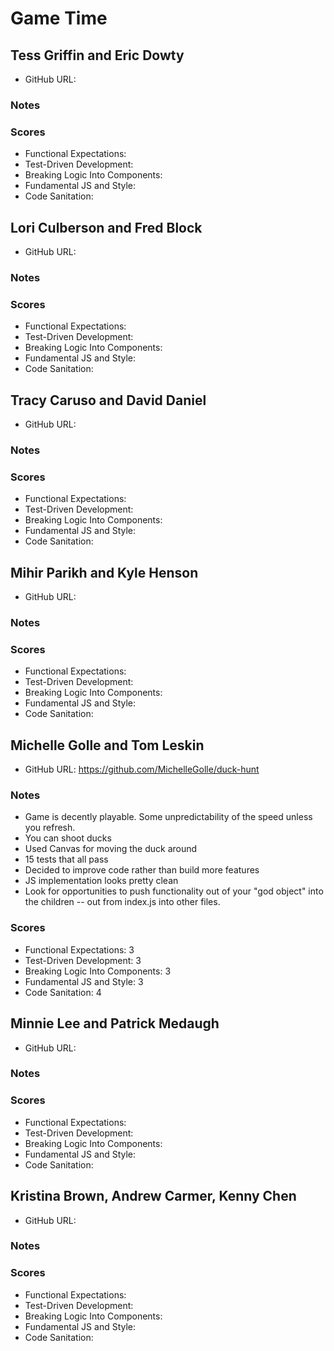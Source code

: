 # Game Time

## Tess Griffin and Eric Dowty

* GitHub URL:

### Notes

### Scores

* Functional Expectations:
* Test-Driven Development:
* Breaking Logic Into Components:
* Fundamental JS and Style:
* Code Sanitation:

## Lori Culberson and Fred Block

* GitHub URL:

### Notes

### Scores

* Functional Expectations:
* Test-Driven Development:
* Breaking Logic Into Components:
* Fundamental JS and Style:
* Code Sanitation:

## Tracy Caruso and David Daniel

* GitHub URL:

### Notes

### Scores

* Functional Expectations:
* Test-Driven Development:
* Breaking Logic Into Components:
* Fundamental JS and Style:
* Code Sanitation:

## Mihir Parikh and Kyle Henson

* GitHub URL:

### Notes

### Scores

* Functional Expectations:
* Test-Driven Development:
* Breaking Logic Into Components:
* Fundamental JS and Style:
* Code Sanitation:

## Michelle Golle and Tom Leskin

* GitHub URL: https://github.com/MichelleGolle/duck-hunt

### Notes

* Game is decently playable. Some unpredictability of the speed unless you refresh.
* You can shoot ducks
* Used Canvas for moving the duck around
* 15 tests that all pass
* Decided to improve code rather than build more features
* JS implementation looks pretty clean
* Look for opportunities to push functionality out of your "god object" into the children -- out from index.js into other files.

### Scores

* Functional Expectations: 3
* Test-Driven Development: 3
* Breaking Logic Into Components: 3
* Fundamental JS and Style: 3
* Code Sanitation: 4

## Minnie Lee and Patrick Medaugh

* GitHub URL:

### Notes

### Scores

* Functional Expectations:
* Test-Driven Development:
* Breaking Logic Into Components:
* Fundamental JS and Style:
* Code Sanitation:

## Kristina Brown, Andrew Carmer, Kenny Chen

* GitHub URL:

### Notes

### Scores

* Functional Expectations:
* Test-Driven Development:
* Breaking Logic Into Components:
* Fundamental JS and Style:
* Code Sanitation:
